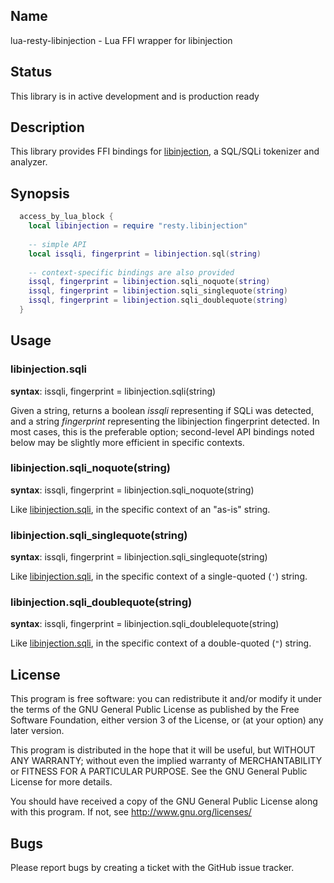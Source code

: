 ## Name

lua-resty-libinjection - Lua FFI wrapper for libinjection

## Status

This library is in active development and is production ready

## Description

This library provides FFI bindings for [libinjection](https://github.com/client9/libinjection/), a SQL/SQLi tokenizer and analyzer.

## Synopsis

```lua
  access_by_lua_block {
    local libinjection = require "resty.libinjection"
    
    -- simple API
    local issqli, fingerprint = libinjection.sql(string)
    
    -- context-specific bindings are also provided
    issql, fingerprint = libinjection.sqli_noquote(string)
    issql, fingerprint = libinjection.sqli_singlequote(string)
    issql, fingerprint = libinjection.sqli_doublequote(string)
  }
```

## Usage

### libinjection.sqli

**syntax**: issqli, fingerprint = libinjection.sqli(string)

Given a string, returns a boolean *issqli* representing if SQLi was detected, and a string *fingerprint* representing the libinjection fingerprint detected. In most cases, this is the preferable option; second-level API bindings noted below may be slightly more efficient in specific contexts.

### libinjection.sqli_noquote(string)

**syntax**: issqli, fingerprint = libinjection.sqli_noquote(string)

Like [libinjection.sqli](libinjectionsqli), in the specific context of an "as-is" string.

### libinjection.sqli_singlequote(string)

**syntax**: issqli, fingerprint = libinjection.sqli_singlequote(string)

Like [libinjection.sqli](libinjectionsqli), in the specific context of a single-quoted (`'`) string.

### libinjection.sqli_doublequote(string)

**syntax**: issqli, fingerprint = libinjection.sqli_doublelequote(string)

Like [libinjection.sqli](libinjectionsqli), in the specific context of a double-quoted (`"`) string.

## License

This program is free software: you can redistribute it and/or modify it under the terms of the GNU General Public License as published by the Free Software Foundation, either version 3 of the License, or (at your option) any later version.

This program is distributed in the hope that it will be useful, but WITHOUT ANY WARRANTY; without even the implied warranty of MERCHANTABILITY or FITNESS FOR A PARTICULAR PURPOSE. See the GNU General Public License for more details.

You should have received a copy of the GNU General Public License along with this program. If not, see http://www.gnu.org/licenses/

## Bugs

Please report bugs by creating a ticket with the GitHub issue tracker.
